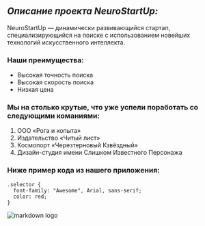 ## _Описание проекта NeuroStartUp:_ </br>

NeuroStartUp — динамически развивающийся стартап, специализирующийся на поиске с использованием новейших технологий искусственного интеллекта. </br>
### Наши преимущества:

- Высокая точность поиска 
- Высокая скорость поиска
- Низкая цена

### Мы на столько крутые, что уже успели поработать со следующими команиями:

1. ООО «Рога и копыта»
2. Издательство «Читый лист»
3. Космопорт «Черезтерновый Кзвёздный»
4. Дизайн-студия имени Слишком Известного Персонажа

### Ниже пример кода из нашего приложения:
```
.selector {
  font-family: "Awesome", Arial, sans-serif;
  color: red;
}
```
![markdown logo](https://camo.githubusercontent.com/79ee96a8b8fa098c44d1ca302006f24d008408a1c22fc13260437214d705a23d/68747470733a2f2f6e65746f6c6f67792d636f64652e6769746875622e696f2f6769742d686f6d65776f726b732f696e74726f64756374696f6e2f6173736574732f6c6f676f2e706e67) 
 